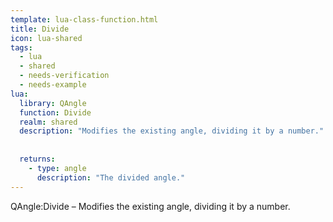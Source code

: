 ```yaml
---
template: lua-class-function.html
title: Divide
icon: lua-shared
tags:
  - lua
  - shared
  - needs-verification
  - needs-example
lua:
  library: QAngle
  function: Divide
  realm: shared
  description: "Modifies the existing angle, dividing it by a number."
  
  
  returns:
    - type: angle
      description: "The divided angle."
---
```


<div class="lua__search__keywords">
QAngle:Divide &#x2013; Modifies the existing angle, dividing it by a number.
</div>
